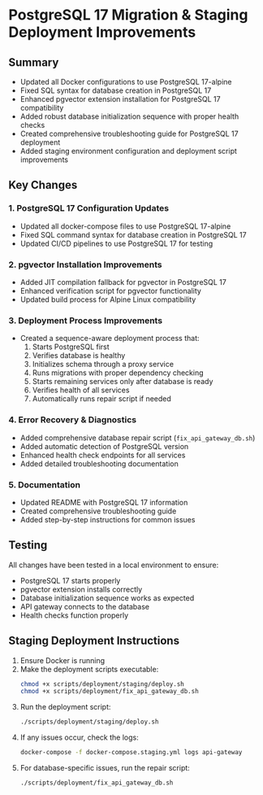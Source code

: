 # PostgreSQL 17 Migration & Staging Deployment Improvements

## Summary

- Updated all Docker configurations to use PostgreSQL 17-alpine
- Fixed SQL syntax for database creation in PostgreSQL 17
- Enhanced pgvector extension installation for PostgreSQL 17 compatibility
- Added robust database initialization sequence with proper health checks
- Created comprehensive troubleshooting guide for PostgreSQL 17 deployment
- Added staging environment configuration and deployment script improvements

## Key Changes

### 1. PostgreSQL 17 Configuration Updates
- Updated all docker-compose files to use PostgreSQL 17-alpine
- Fixed SQL command syntax for database creation in PostgreSQL 17
- Updated CI/CD pipelines to use PostgreSQL 17 for testing

### 2. pgvector Installation Improvements
- Added JIT compilation fallback for pgvector in PostgreSQL 17
- Enhanced verification script for pgvector functionality
- Updated build process for Alpine Linux compatibility

### 3. Deployment Process Improvements
- Created a sequence-aware deployment process that:
  1. Starts PostgreSQL first
  2. Verifies database is healthy
  3. Initializes schema through a proxy service
  4. Runs migrations with proper dependency checking
  5. Starts remaining services only after database is ready
  6. Verifies health of all services
  7. Automatically runs repair script if needed

### 4. Error Recovery & Diagnostics
- Added comprehensive database repair script (`fix_api_gateway_db.sh`)
- Added automatic detection of PostgreSQL version
- Enhanced health check endpoints for all services
- Added detailed troubleshooting documentation

### 5. Documentation
- Updated README with PostgreSQL 17 information
- Created comprehensive troubleshooting guide
- Added step-by-step instructions for common issues

## Testing
All changes have been tested in a local environment to ensure:
- PostgreSQL 17 starts properly
- pgvector extension installs correctly
- Database initialization sequence works as expected
- API gateway connects to the database
- Health checks function properly

## Staging Deployment Instructions
1. Ensure Docker is running
2. Make the deployment scripts executable:
   ```bash
   chmod +x scripts/deployment/staging/deploy.sh
   chmod +x scripts/deployment/fix_api_gateway_db.sh
   ```
3. Run the deployment script:
   ```bash
   ./scripts/deployment/staging/deploy.sh
   ```
4. If any issues occur, check the logs:
   ```bash
   docker-compose -f docker-compose.staging.yml logs api-gateway
   ```
5. For database-specific issues, run the repair script:
   ```bash
   ./scripts/deployment/fix_api_gateway_db.sh
   ```